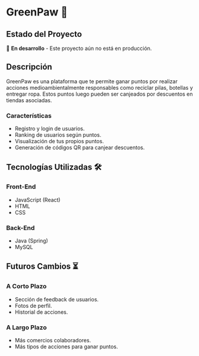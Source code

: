 # GreenPaw 🌱

## Estado del Proyecto

🚧 **En desarrollo** - Este proyecto aún no está en producción.

## Descripción

GreenPaw es una plataforma que te permite ganar puntos por realizar acciones medioambientalmente responsables como reciclar pilas, botellas y entregar ropa. Estos puntos luego pueden ser canjeados por descuentos en tiendas asociadas.

### Características

- Registro y login de usuarios.
- Ranking de usuarios según puntos.
- Visualización de tus propios puntos.
- Generación de códigos QR para canjear descuentos.

## Tecnologías Utilizadas 🛠️

### Front-End

- JavaScript (React)
- HTML
- CSS

### Back-End

- Java (Spring)
- MySQL

## Futuros Cambios ⏳

### A Corto Plazo

- Sección de feedback de usuarios.
- Fotos de perfil.
- Historial de acciones.

### A Largo Plazo

- Más comercios colaboradores.
- Más tipos de acciones para ganar puntos.
